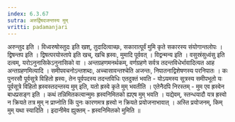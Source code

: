 ```yaml
---
index: 6.3.67
sutra: अरुर्द्विषदजन्तस्य मुम्
vritti: padamanjari
---
```


  अरुन्तुद इति । विध्वरुषोस्तुदः इति खश्, तुदादित्वाच्छः, सकारात्पूर्वं मुमि कृते सकारस्य संयोगान्तलोपः । द्विषन्तप इति । द्विषत्परयोस्तापे इति खच्, खचि ह्रस्वः, मुमादि पूर्ववत् । विद्वन्मन्य इति । वसुस्रंसुध्वंसु इति दत्वम्, यरोऽनुनासिकेऽनुनासिको वा ।  अन्तग्रहणमनर्थकम्, वर्णग्रहणे सर्वत्र तदन्तविधेर्भावादित्यत आह अन्तग्रहणमित्यादि । समीपवचनोऽन्तशब्दः, अच्चासावन्तश्चेति अजन्तः, निपातनाद्विशेषणस्य परनिपातः । कः पुनरसौ पूर्वसूत्रे विहितो ह्रस्वः, तेन पूर्वपदस्य तदन्तविधिः एतदुक्तं भवति - योऽयमस्य सूत्रस्य समीपभूतो यः पूर्वसूत्रे विहितो ह्रस्वस्तदन्तस्य मुम् इति, यतो ह्रस्वे कृते मुम् भवतीति । एतेनैदपि निरस्तम् - मुम एव ह्रस्वेन बाधप्रसङ्ग इति । कथं तन्निमितकत्वान्मुमः ह्रस्वनिमितको ह्यएष मुम् भवति । यद्येवम्, स्तन्धयादौ यत्र ह्रस्वो न क्रियते तत्र मुम् न प्राप्नोति किं पुनः कारणमत्र ह्रस्वो न क्रियते प्रयोजनाभावात् । अस्ति प्रयोजनम्, किम् मुम् यथा स्यादिति । इदानीमेव ह्युक्तम् - ह्रस्वनिमितको मुमिति ॥